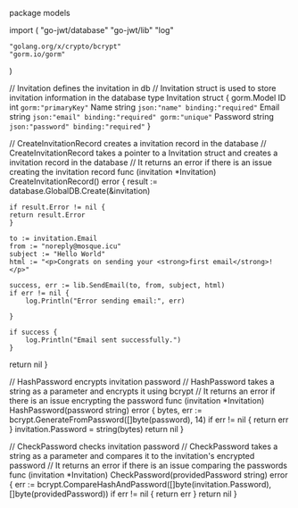 package models

import (
	"go-jwt/database"
	"go-jwt/lib"
	"log"

	"golang.org/x/crypto/bcrypt"
	"gorm.io/gorm"
)

// Invitation defines the invitation in db
// Invitation struct is used to store invitation information in the database
type Invitation struct {
 gorm.Model
 ID       int    `gorm:"primaryKey"`
 Name     string `json:"name" binding:"required"`
 Email    string `json:"email" binding:"required" gorm:"unique"`
 Password string `json:"password" binding:"required"`
}

// CreateInvitationRecord creates a invitation record in the database
// CreateInvitationRecord takes a pointer to a Invitation struct and creates a invitation record in the database
// It returns an error if there is an issue creating the invitation record
func (invitation *Invitation) CreateInvitationRecord() error {
	result := database.GlobalDB.Create(&invitation)

	if result.Error != nil {
    return result.Error
    }

  	to := invitation.Email
    from := "noreply@mosque.icu"
    subject := "Hello World"
    html := "<p>Congrats on sending your <strong>first email</strong>!</p>"

    success, err := lib.SendEmail(to, from, subject, html)
    if err != nil {
        log.Println("Error sending email:", err)
        
    }

    if success {
        log.Println("Email sent successfully.")
    }

 return nil
}

// HashPassword encrypts invitation password
// HashPassword takes a string as a parameter and encrypts it using bcrypt
// It returns an error if there is an issue encrypting the password
func (invitation *Invitation) HashPassword(password string) error {
 bytes, err := bcrypt.GenerateFromPassword([]byte(password), 14)
 if err != nil {
  return err
 }
 invitation.Password = string(bytes)
 return nil
}

// CheckPassword checks invitation password
// CheckPassword takes a string as a parameter and compares it to the invitation's encrypted password
// It returns an error if there is an issue comparing the passwords
func (invitation *Invitation) CheckPassword(providedPassword string) error {
 err := bcrypt.CompareHashAndPassword([]byte(invitation.Password), []byte(providedPassword))
 if err != nil {
  return err
 }
 return nil
}